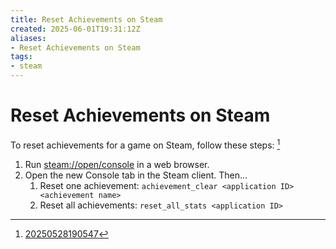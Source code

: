 ```yaml
---
title: Reset Achievements on Steam
created: 2025-06-01T19:31:12Z
aliases:
- Reset Achievements on Steam
tags:
- steam
---
```


# Reset Achievements on Steam

To reset achievements for a game on Steam, follow these steps: [^1]

1. Run [steam://open/console](steam://open/console) in a web browser.
2. Open the new Console tab in the Steam client. Then...
	1. Reset one achievement: `achievement_clear <application ID> <achievement name>`
	2. Reset all achievements: `reset_all_stats <application ID>`

[^1]: [20250528190547](../entries/20250528190547.md)
